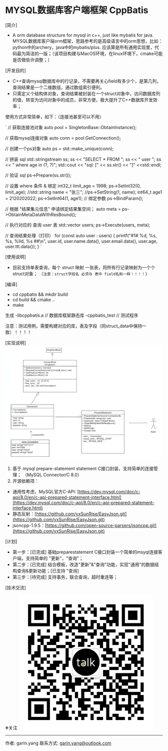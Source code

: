 <!--
 * @Author: garin.yang garin.yang@outlook.com
 * @Date: 2023-04-15 21:27:28
 * @LastEditors: garin.yang garin.yang@outlook.com
 * @LastEditTime: 2023-04-15 22:59:50
 * @FilePath: /cppbatis/README.md
 * @Description: 
-->

# MYSQL数据库客户端框架 CppBatis 

[简介]
- A orm database structure for mysql in c++, just like mybatis for java.
MYSQL数据库客户端orm框架，思路参考的是高级语言中的orm思想，比如：python中的archery，java中的mybatis/plus.
应该算是所有通用实现里，代码最为简洁的一版；（该项目构建与MacOS环境，在linux环境下，cmake可能是否做些许调整；）

[开发目的]
- C++查询mysql数据库中的行记录，不需要再关心field有多少个，是第几列，查询结果是一个二维数组，通过数组索引便利。
- 只需定义个结构体对象，查询结果被封装在一个struct对象中，访问数据库列的值，转变为访问对象中的成员，非常方便，极大提升了C++数据库开发效率；

使用方式非常简单，如下：（连接池甚至可以不用）

`
  // 获取连接池对象
  auto pool = SingletonBase<ConnectPool>::ObtainInstance();

  // 获取mysql连接对象
  auto conn = pool.GetConnection();

  // 创建一个ps对象
  auto ps = std::make_unique<PrepareStatement>(conn);

  // 拼装 sql
  std::stringstream ss;
  ss << "SELECT * FROM ";
  ss << " user ";
  ss << " where age in (?, ?)";
  std::cout << "sql: [" << ss.str() << "]" <<std::endl;

  // 验证 sql
  ps->Prepare(ss.str());

  // 设置 where 条件 & 绑定
  int32_t limit_age = 1998;
  ps->SetInt32(0, limit_age);
  //std::string name = "张三";
  //ps->SetString(1, name);
  int64_t age1 = 2120202022;
  ps->SetInt64(1, age1);
  // 绑定参数
  ps->BindParam();

  // 根据 "结果集元信息" 申请绑定结果集空间；
  auto meta = ps->ObtainMetaDataWithResBound();

  // 执行对应的 查询 user 表
  std::vector<User> users;
  ps->Execute(users, meta);

  // 查询结果处理（打印）
  for (const auto user : users) {
    printf("#1# %d, %s, %s, %lld, %s ##\n", user.id, user.name.data(), user.email.data(), user.age, user.ttt.data());
  }
`

[使用说明]
- 目前支持单表查询，每个 struct 映射 一张表，将所有行记录映射为一个个struct对象；
（`注意：struct字段名 必须与 表中 field名称一样！！！！`）

[编译]
- cd cppbatis && mkdir build
- cd build && cmake ..
- make

生成
-libcppbatis.a // 数据库框架静态库
-cppbatis_test // 测试程序

注意：测试用例，需要构建对应的库，表及字段（同struct_data中保持一致）！！！！

[实现说明]
![img.png](img.png)
1. 基于 mysql prepare-statement statement C接口封装，支持简单的连接管理； （MySQL Connector/C 8.0）
2. 开源依赖项：
- 通用性考虑，MySQL官方C-API: [https://dev.mysql.com/doc/c-api/8.0/en/c-api-prepared-statement-interface.html](https://dev.mysql.com/doc/c-api/8.0/en/c-api-prepared-statement-interface.html)
- 静态反射：[https://github.com/yxSunRise/EasyJson.git](https://github.com/yxSunRise/EasyJson.git)
- jsoncpp-1.9.5：[https://github.com/open-source-parsers/jsoncpp.git](https://github.com/yxSunRise/EasyJson.git)

[计划]
* 第一步：[已完成] 基础preparestatement C接口封装一个简单的msyql连接客户端，支持简单的 "更新"，"查询"；
* 第二步：[已完成] 结合模板，改造"更新"&"查询"功能，实现"通用"的数据结构查询&更新功能；[已支持 "查询]
* 第三步：[待完成] 支持事务，联合查询，超时重连等；


[技术交流]

➕关注
![公众号](公众号.jpg)


---
作者: garin.yang
联系方式: garin.yang@outlook.com


